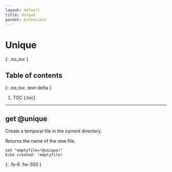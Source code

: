 ```yaml
---
layout: default
title: Unique
parent: Extensions
---
```


# Unique
{: .no_toc }

## Table of contents
{: .no_toc .text-delta }

1. TOC
{:toc}

---

## get @unique
Create a temporal file in the current directory.

Returns the name of the new file.

```batch
set "emptyfile=!@unique!"
Echo created: !emptyfile!
```

{: .fs-6 .fw-300 }
